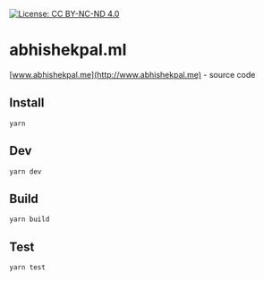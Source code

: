[![License: CC BY-NC-ND 4.0](https://img.shields.io/badge/License-CC%20BY--NC--ND%204.0-lightgrey.svg)](https://creativecommons.org/licenses/by-nc-nd/4.0/)

# abhishekpal.ml

[www.abhishekpal.me](http://www.abhishekpal.me) - source code

## Install

`yarn`

## Dev

`yarn dev`

## Build

`yarn build`

## Test

`yarn test`
